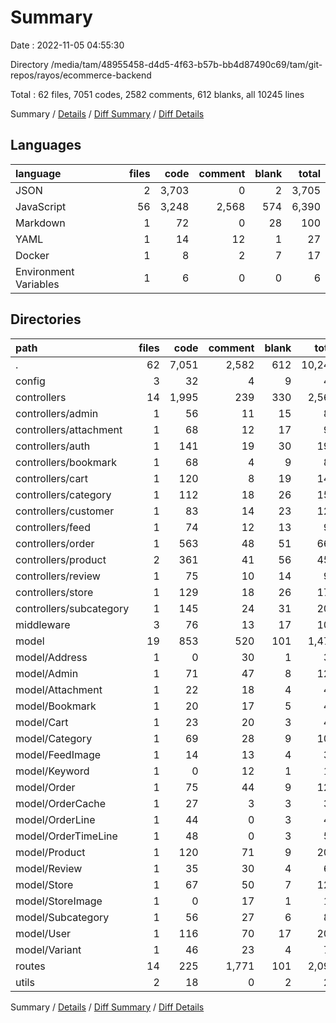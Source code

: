 # Summary

Date : 2022-11-05 04:55:30

Directory /media/tam/48955458-d4d5-4f63-b57b-bb4d87490c69/tam/git-repos/rayos/ecommerce-backend

Total : 62 files,  7051 codes, 2582 comments, 612 blanks, all 10245 lines

Summary / [Details](details.md) / [Diff Summary](diff.md) / [Diff Details](diff-details.md)

## Languages
| language | files | code | comment | blank | total |
| :--- | ---: | ---: | ---: | ---: | ---: |
| JSON | 2 | 3,703 | 0 | 2 | 3,705 |
| JavaScript | 56 | 3,248 | 2,568 | 574 | 6,390 |
| Markdown | 1 | 72 | 0 | 28 | 100 |
| YAML | 1 | 14 | 12 | 1 | 27 |
| Docker | 1 | 8 | 2 | 7 | 17 |
| Environment Variables | 1 | 6 | 0 | 0 | 6 |

## Directories
| path | files | code | comment | blank | total |
| :--- | ---: | ---: | ---: | ---: | ---: |
| . | 62 | 7,051 | 2,582 | 612 | 10,245 |
| config | 3 | 32 | 4 | 9 | 45 |
| controllers | 14 | 1,995 | 239 | 330 | 2,564 |
| controllers/admin | 1 | 56 | 11 | 15 | 82 |
| controllers/attachment | 1 | 68 | 12 | 17 | 97 |
| controllers/auth | 1 | 141 | 19 | 30 | 190 |
| controllers/bookmark | 1 | 68 | 4 | 9 | 81 |
| controllers/cart | 1 | 120 | 8 | 19 | 147 |
| controllers/category | 1 | 112 | 18 | 26 | 156 |
| controllers/customer | 1 | 83 | 14 | 23 | 120 |
| controllers/feed | 1 | 74 | 12 | 13 | 99 |
| controllers/order | 1 | 563 | 48 | 51 | 662 |
| controllers/product | 2 | 361 | 41 | 56 | 458 |
| controllers/review | 1 | 75 | 10 | 14 | 99 |
| controllers/store | 1 | 129 | 18 | 26 | 173 |
| controllers/subcategory | 1 | 145 | 24 | 31 | 200 |
| middleware | 3 | 76 | 13 | 17 | 106 |
| model | 19 | 853 | 520 | 101 | 1,474 |
| model/Address | 1 | 0 | 30 | 1 | 31 |
| model/Admin | 1 | 71 | 47 | 8 | 126 |
| model/Attachment | 1 | 22 | 18 | 4 | 44 |
| model/Bookmark | 1 | 20 | 17 | 5 | 42 |
| model/Cart | 1 | 23 | 20 | 3 | 46 |
| model/Category | 1 | 69 | 28 | 9 | 106 |
| model/FeedImage | 1 | 14 | 13 | 4 | 31 |
| model/Keyword | 1 | 0 | 12 | 1 | 13 |
| model/Order | 1 | 75 | 44 | 9 | 128 |
| model/OrderCache | 1 | 27 | 3 | 3 | 33 |
| model/OrderLine | 1 | 44 | 0 | 3 | 47 |
| model/OrderTimeLine | 1 | 48 | 0 | 3 | 51 |
| model/Product | 1 | 120 | 71 | 9 | 200 |
| model/Review | 1 | 35 | 30 | 4 | 69 |
| model/Store | 1 | 67 | 50 | 7 | 124 |
| model/StoreImage | 1 | 0 | 17 | 1 | 18 |
| model/Subcategory | 1 | 56 | 27 | 6 | 89 |
| model/User | 1 | 116 | 70 | 17 | 203 |
| model/Variant | 1 | 46 | 23 | 4 | 73 |
| routes | 14 | 225 | 1,771 | 101 | 2,097 |
| utils | 2 | 18 | 0 | 2 | 20 |

Summary / [Details](details.md) / [Diff Summary](diff.md) / [Diff Details](diff-details.md)